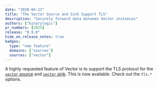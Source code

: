 ```yaml
---
date: "2020-04-13"
title: "The Vector Source and Sink Support TLS"
description: "Securely forward data between Vector instances"
authors: ["binarylogic"]
pr_numbers: [2025]
release: "0.9.0"
hide_on_release_notes: true
badges:
  type: "new feature"
  domains: ["sources"]
  sources: ["vector"]
---
```


A highly requested feature of Vector is to support the TLS protocol for the
[`vector` source][docs.sources.vector] and [`vector` sink][docs.sinks.vector].
This is now available. Check out the `tls.*` options.

[docs.sinks.vector]: /docs/reference/configuration/sinks/vector/
[docs.sources.vector]: /docs/reference/configuration/sources/vector/
